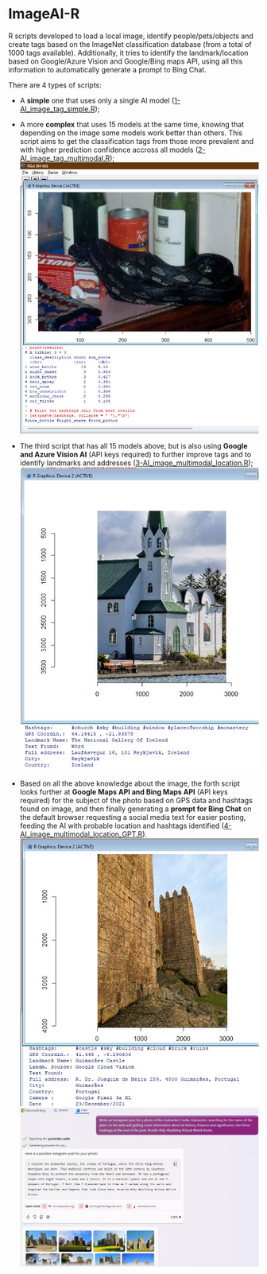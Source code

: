# ImageAI-R
R scripts developed to load a local image, identify people/pets/objects and create tags based on the ImageNet classification database (from a total of 1000 tags available). Additionally, it tries to identify the landmark/location based on Google/Azure Vision and Google/Bing maps API, using all this information to automatically generate a prompt to Bing Chat.

There are 4 types of scripts:
- A **simple** one that uses only a single AI model ([1-AI_image_tag_simple.R](1-AI_image_tag_simple.R));
  
- A more **complex** that uses 15 models at the same time, knowing that depending on the image some models work better than others. This script aims to get the classification tags from those more prevalent and with higher prediction confidence accross all models ([2-AI_image_tag_multimodal.R](2-AI_image_tag_multimodal.R));
![Example of complex script](./img/Example.jpg)

- The third script that has all 15 models above, but is also using **Google and Azure Vision AI** (API keys required) to further improve tags and to identify landmarks and addresses ([3-AI_image_multimodal_location.R](3-AI_image_multimodal_location.R));
![Example of complex script with Vision APIs for Location](./img/Location_Example.jpg)

- Based on all the above knowledge about the image, the forth script looks further at **Google Maps API and Bing Maps API** (API keys required) for the subject of the photo based on GPS data and hashtags found on image, and then finally generating a **prompt for Bing Chat** on the default browser requesting a social media text for easier posting, feeding the AI with probable location and hashtags identified ([4-AI_image_multimodal_location_GPT.R](4-AI_image_multimodal_location_GPT.R)).
![Example of complex script with Vision and Maps APIs for Location](./img/Location_GPT_Example.jpg)
![Example of GPT Prompt](./img/GPT_Example.jpg)
